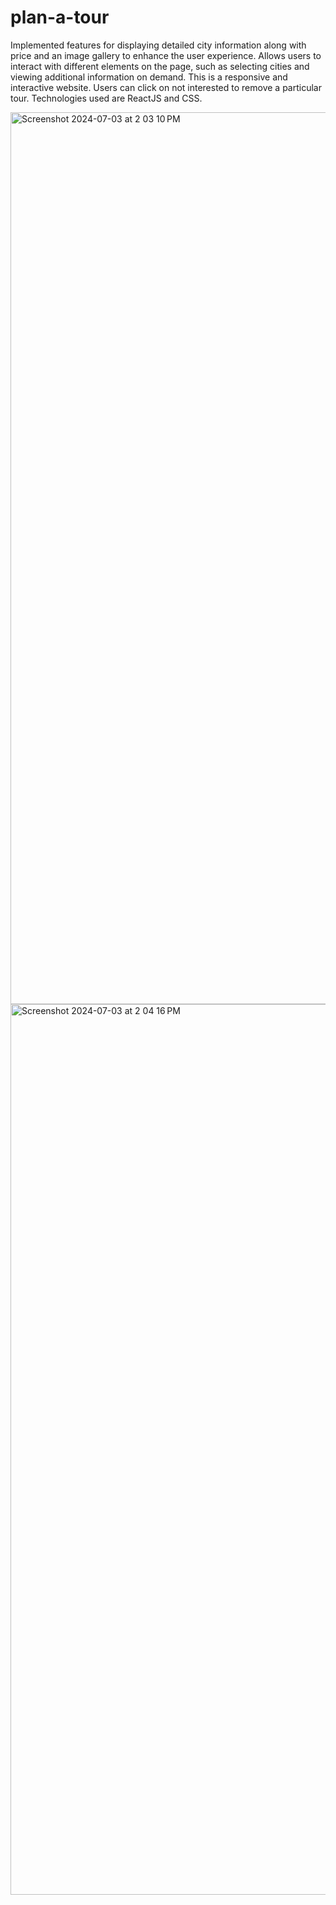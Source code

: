 # plan-a-tour
Implemented features for displaying detailed city information along with price and an image gallery to enhance the user experience.
Allows users to interact with different elements on the page, such as selecting cities and viewing additional information on demand.
This is a responsive and interactive website.
Users can click on not interested to remove a particular tour.
Technologies used are ReactJS and CSS.
 
<img width="1427" alt="Screenshot 2024-07-03 at 2 03 10 PM" src="https://github.com/aditijain704/plan-a-tour/assets/139348050/e4c68668-8534-4988-8529-0442d0876f77">
<img width="1425" alt="Screenshot 2024-07-03 at 2 04 16 PM" src="https://github.com/aditijain704/plan-a-tour/assets/139348050/e724c00f-b312-417e-a955-39187037bc53">
